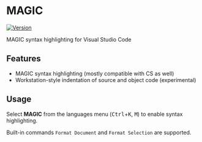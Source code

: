 # MAGIC

[![Version](https://vsmarketplacebadge.apphb.com/version/bhughes339.magic.svg)](https://marketplace.visualstudio.com/items?itemName=bhughes339.magic)

MAGIC syntax highlighting for Visual Studio Code

## Features

- MAGIC syntax highlighting (mostly compatible with CS as well)
- Workstation-style indentation of source and object code (experimental)

## Usage

Select **MAGIC** from the languages menu (<kbd>Ctrl</kbd>+<kbd>K</kbd>, <kbd>M</kbd>) to enable syntax highlighting.

Built-in commands `Format Document` and `Format Selection` are supported.